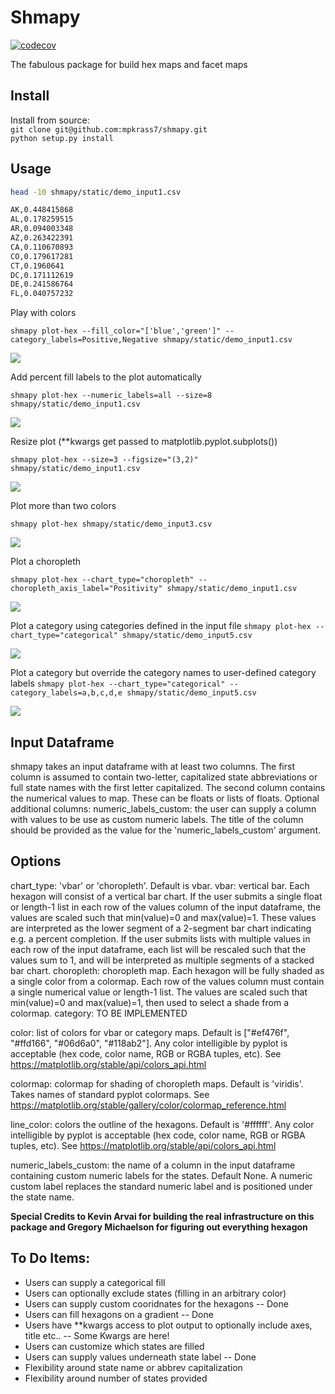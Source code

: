 
# Shmapy
[![codecov](https://codecov.io/gh/mpkrass7/shmapy/branch/main/graph/badge.svg?token=CEZPWV1NIR)](https://codecov.io/gh/mpkrass7/shmapy)

The fabulous package for build hex maps and facet maps

## Install

Install from source:  
`git clone git@github.com:mpkrass7/shmapy.git`  
`python setup.py install` 

## Usage

```bash
head -10 shmapy/static/demo_input1.csv

AK,0.448415868
AL,0.178259515
AR,0.094003348
AZ,0.263422391
CA,0.110670893
CO,0.179617281
CT,0.1960641
DC,0.171112619
DE,0.241586764
FL,0.040757232
```

Play with colors

`shmapy plot-hex --fill_color="['blue','green']" --category_labels=Positive,Negative shmapy/static/demo_input1.csv`

![](./shmapy/img/hex_out_demo1.png)

Add percent fill labels to the plot automatically

`shmapy plot-hex --numeric_labels=all --size=8 shmapy/static/demo_input1.csv`

![](./shmapy/img/hex_out_demo1_label.png)

Resize plot (**kwargs get passed to matplotlib.pyplot.subplots())

`shmapy plot-hex --size=3 --figsize="(3,2)" shmapy/static/demo_input1.csv`

![](./shmapy/img/hex_out_demo1_resize.png)

Plot more than two colors

`shmapy plot-hex shmapy/static/demo_input3.csv`

![](./shmapy/img/hex_out_demo3.png)

Plot a choropleth

`shmapy plot-hex --chart_type="choropleth" --choropleth_axis_label="Positivity" shmapy/static/demo_input1.csv`


![](./shmapy/img/hex_out_demo1_choropleth.png)

Plot a category using categories defined in the input file
`shmapy plot-hex --chart_type="categorical" shmapy/static/demo_input5.csv`

![](./shmapy/img/hex_out_demo5.png)

Plot a category but override the category names to user-defined category labels
`shmapy plot-hex --chart_type="categorical" --category_labels=a,b,c,d,e shmapy/static/demo_input5.csv`

![](./shmapy/img/hex_out_demo5_override.png)


## Input Dataframe

shmapy takes an input dataframe with at least two columns. The first column is
assumed to contain two-letter, capitalized state abbreviations or full state 
names with the first letter capitalized. The second column contains the numerical
values to map. These can be floats or lists of floats.
Optional additional columns:
numeric_labels_custom: the user can supply a column with values to be use as
custom numeric labels. The title of the column should be provided as the value for
the 'numeric_labels_custom' argument. 

## Options

chart_type: 'vbar' or 'choropleth'. Default is vbar.
  vbar: vertical bar. Each hexagon will consist of a vertical bar chart. If the
user submits a single float or length-1 list in each row of the values column
of the input dataframe, the values are scaled such that  min(value)=0 and 
max(value)=1. These values are interpreted as the lower segment of a 
2-segment bar chart indicating e.g. a percent completion. If the user submits
lists with multiple values in each row of the input dataframe, each list will
be rescaled such that the values sum to 1, and will be interpreted as multiple
segments of a stacked bar chart.
  choropleth: choropleth map. Each hexagon will be fully shaded as a single
color from a colormap. Each row of the values column must contain a single
numerical value or length-1 list. The values are scaled such that min(value)=0
and max(value)=1, then used to select a shade from a colormap.
  category: TO BE IMPLEMENTED

color: list of colors for vbar or category maps. Default is ["#ef476f", "#ffd166", 
"#06d6a0", "#118ab2"]. Any color intelligible by pyplot is acceptable (hex code, 
color name, RGB or RGBA tuples, etc). See 
https://matplotlib.org/stable/api/colors_api.html
 
colormap: colormap for shading of choropleth maps. Default is 'viridis'. Takes 
names of standard pyplot colormaps. See 
https://matplotlib.org/stable/gallery/color/colormap_reference.html

line_color: colors the outline of the hexagons. Default is '#ffffff'. Any color 
intelligible by pyplot is acceptable (hex code, color name, RGB or RGBA tuples, 
etc). See https://matplotlib.org/stable/api/colors_api.html 

numeric_labels_custom: the name of a column in the input dataframe containing
custom numeric labels for the states. Default None. A numeric custom label replaces
the standard numeric label and is positioned under the state name.


**Special Credits to Kevin Arvai for building the real infrastructure on this package and Gregory Michaelson for figuring out everything hexagon**

## To Do Items:
- Users can supply a categorical fill
- Users can optionally exclude states (filling in an arbitrary color)
- Users can supply custom cooridnates for the hexagons -- Done
- Users can fill hexagons on a gradient -- Done
- Users have **kwargs access to plot output to optionally include axes, title etc.. -- Some Kwargs are here!
- Users can customize which states are filled
- Users can supply values underneath state label -- Done
- Flexibility around state name or abbrev capitalization
- Flexibility around number of states provided
